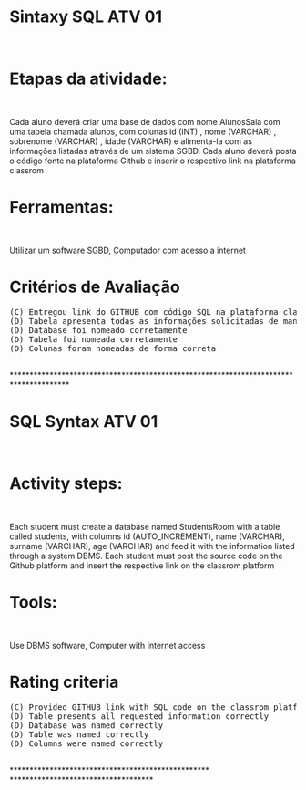 # Sintaxy SQL ATV 01
<br>

<H1>
  Etapas da atividade:
  
</H1>
<br>

<p>
 Cada aluno deverá criar uma base de dados com nome AlunosSala com uma tabela chamada alunos, com colunas id (INT) , nome (VARCHAR) , sobrenome (VARCHAR) , idade (VARCHAR) e alimenta-la com as informações listadas através de um sistema SGBD.
Cada aluno deverá posta o código fonte na plataforma Github e inserir o respectivo link na plataforma classrom 
  
</p>

  
<h1>
Ferramentas:  
</h1>
<br>
<p>
Utilizar um software SGBD,
Computador com acesso a internet
</p>

<h1>
Critérios de Avaliação   
</h1>

<pre>
(C) Entregou link do GITHUB com código SQL na plataforma classrom
(D) Tabela apresenta todas as informações solicitadas de maneira correta
(D) Database foi nomeado corretamente
(D) Tabela foi nomeada corretamente
(D) Colunas foram nomeadas de forma correta

</pre>

<p>
  **************************************************************************************
</p>

<h1>
 SQL Syntax ATV 01  
</h1>
<br>

<H1>
  Activity steps:
  
</H1>
<br>

<p>
 Each student must create a database named StudentsRoom with a table called students, with columns id (AUTO_INCREMENT), name (VARCHAR), surname (VARCHAR), age (VARCHAR) and feed it with the information listed through a system DBMS.
Each student must post the source code on the Github platform and insert the respective link on the classrom platform
  
</p>

  
<h1>
Tools:
</h1>
<br>
<p>
Use DBMS software,
Computer with Internet access
</p>

<h1>
Rating criteria
</h1>

<pre>
(C) Provided GITHUB link with SQL code on the classrom platform
(D) Table presents all requested information correctly
(D) Database was named correctly
(D) Table was named correctly
(D) Columns were named correctly

</pre>

<p>
  ************************************************** ************************************
</p>
